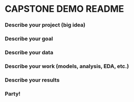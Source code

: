 # CAPSTONE DEMO README

### Describe your project (big idea)

### Describe your goal

### Describe your data

### Describe your work (models, analysis, EDA, etc.)

### Describe your results

### Party!